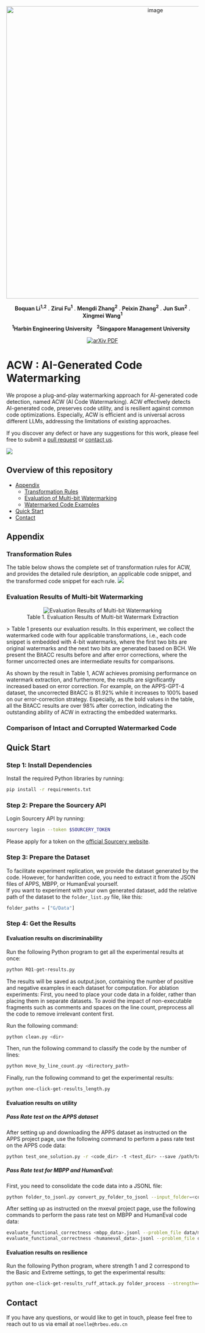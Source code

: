 <p align="center">
     <a href="https://arxiv.org/abs/2402.07518">
<img width="765" alt="image" src="assets/title.png">
     </a>
   <p align="center">
    <a><strong>Boquan Li<sup>1,2</sup></strong></a>
    .
    <a><strong>Zirui Fu<sup>1</sup></strong></a>
    .
    <a><strong>Mengdi Zhang<sup>2</sup></strong></a>
    .
    <a><strong>Peixin Zhang<sup>2</sup></strong></a>
    .
    <a><strong>Jun Sun<sup>2</sup></strong></a>
    .
    <a><strong>Xingmei Wang<sup>1</sup></strong></a>
   
    
<p align="center">
    <strong><sup>1</sup>Harbin Engineering University</strong> &nbsp;
    <strong><sup>2</sup>Singapore Management University</strong> &nbsp;
<p align="center">
    <a href='https://arxiv.org/abs/2402.07518'>
      <img src='https://img.shields.io/badge/arXiv-PDF-green?style=flat&logo=arXiv&logoColor=green' alt='arXiv PDF'>
         </a>
  

# ACW : AI-Generated Code Watermarking  <a id="acw"></a>

We propose a plug-and-play watermarking approach for AI-generated code detection, named ACW (AI Code Watermarking). 
ACW effectively detects AI-generated code, preserves code utility, and is resilient against common code optimizations. 
Especially, ACW is efficient and is universal across different LLMs, addressing the limitations of existing approaches.

If you discover any defect or have any suggestions for this work, please feel free to submit a [pull request](https://github.com/flyingby/Awesome-Deepfake-Generation-and-Detection/issues) or [contact us](#contact).

<img src="assets/Overview.png">

</p>


## Overview of this repository

- [Appendix](#appendix)
    - [Transformation Rules](#transformation-rules-of-acw)
    - [Evaluation of Multi-bit Watermarking](#evaluation-results-of-multi-bit-watermarking)
    - [Watermarked Code Examples](#comparison-of-intact-and-corrupted-watermarked-code)
- [Quick Start](#quick-start)
- [Contact](#contact)

## Appendix

### Transformation Rules

The table below shows the complete set of transformation rules for ACW, 
and provides the detailed rule desription, an applicable code snippet, 
and the transformed code snippet for each rule.
<img src="assets/rules.png">

### Evaluation Results of Multi-bit Watermarking

<div align="center">
    <figure>
        <img src="assets/result.png" alt="Evaluation Results of Multi-bit Watermarking">
        <figcaption>Table 1. Evaluation Results of Multi-bit Watermark Extraction</figcaption>
    </figure>
</div>>
Table 1 presents our evaluation results. In this experiment,
we collect the watermarked code with four applicable transformations, i.e., each code snippet is embedded with 4-bit
watermarks, where the first two bits are original watermarks and the next two bits are generated based on BCH. We
present the BitACC results before and after error corrections, where the former uncorrected ones are intermediate
results for comparisons.

As shown by the result in Table 1, ACW achieves promising performance on watermark extraction, and furthermore,
the results are significantly increased based on error correction. For example, on the APPS-GPT-4 dataset, the
uncorrected BitACC is 81.92% while it increases to 100% based on our error-correction strategy. Especially, as the bold
values in the table, all the BitACC results are over 98% after correction, indicating the outstanding ability of ACW in
extracting the embedded watermarks.

### Comparison of Intact and Corrupted Watermarked Code

## Quick Start

### Step 1: Install Dependencies

Install the required Python libraries by running:

```bash
pip install -r requirements.txt
```

### Step 2: Prepare the Sourcery API

Login Sourcery API by running:

```bash
sourcery login --token $SOURCERY_TOKEN
```

Please apply for a token on the [official Sourcery website](https://docs.sourcery.ai/Coding-Assistant/Guides/Getting-Started/CI/).

### Step 3: Prepare the Dataset

To facilitate experiment replication, we provide the dataset generated by the code. However, for handwritten code, you need to extract it from the JSON files of APPS, MBPP, or HumanEval yourself.  
If you want to experiment with your own generated dataset, add the relative path of the dataset to the `folder_list.py` file, like this:

```python
folder_paths = ["G/Data"]
```

### Step 4: Get the Results

#### Evaluation results on discriminability

Run the following Python program to get all the experimental results at once:

```bash
python RQ1-get-results.py
```

The results will be saved as output.json, containing the number of positive and negative examples in each dataset for computation.
For ablation experiments: First, you need to place your code data in a folder, rather than placing them in separate datasets.
To avoid the impact of non-executable fragments such as comments and spaces on the line count, preprocess all the code to remove irrelevant content first.

Run the following command:

```bash
python clean.py <dir>
```

Then, run the following command to classify the code by the number of lines:

```bash
python move_by_line_count.py <directory_path>
```
Finally, run the following command to get the experimental results:

```bash
python one-click-get-results_length.py
```

#### Evaluation results on utility

##### Pass Rate test on the APPS dataset

After setting up and downloading the APPS dataset as instructed on the APPS project page, use the following command to perform a pass rate test on the APPS code data:

```bash
python test_one_solution.py -r <code_dir> -t <test_dir> --save /path/to/save_dir --print_results
```

##### Pass Rate test for MBPP and HumanEval:

First, you need to consolidate the code data into a JSONL file:

```bash
python folder_to_jsonl.py convert_py_folder_to_jsonl --input_folder=<code_folder>
```

After setting up as instructed on the mxeval project page, use the following commands to perform the pass rate test on MBPP and HumanEval code data:

```bash
evaluate_functional_correctness <mbpp_data>.jsonl --problem_file data/mbxp/mbpp_release_v1.jsonl
evaluate_functional_correctness <humaneval_data>.jsonl --problem_file data/multilingual_humaneval/HumanEval.jsonl
```

#### Evaluation results on resilience
Run the following Python program, where strength 1 and 2 correspond to the Basic and Extreme settings, to get the experimental results:

```bash
python one-click-get-results_ruff_attack.py folder_process --strength=<1/2>
```

## Contact
If you have any questions, or would like to get in touch, please feel free to reach out to us via email at
```noelle@hrbeu.edu.cn```
